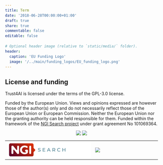 ```yaml
---
title: Term
date: '2018-06-28T00:00:00+01:00'
draft: true
share: true
commentable: false
editable: false

# Optional header image (relative to `static/media/` folder).
header:
  caption: 'EU Funding Logo'
  image: '/../main/funding_logos/EU_funding_logo.png'
---
```


[//]: # (Add your terms here and set `draft: false` to publish it. Otherwise, delete this file if you don't need it.)


## License and funding

Trust4AI is licensed under the terms of the GPL-3.0 license.

Funded by the European Union. Views and opinions expressed are however those of the author(s) only and do not necessarily reflect those of the European Union or European Commission. Neither the European Union nor the granting authority can be held responsible for them. Funded within the framework of the [NGI Search project](https://www.ngisearch.eu/) under grant agreement No 101069364.

<p align="center">
<img src="https://github.com/isa-group/trust4ai/blob/main/funding_logos/NGI_Search-rgb_Plan-de-travail-1-2048x410.png" width="400">
<img src="https://github.com/isa-group/trust4ai/blob/main/funding_logos/EU_funding_logo.png" width="200">
</p>

<table style="border-collapse: collapse; border: none;">
  <tr style="border: none;">
    <td style="border: none;">
      <img src="https://github.com/trust4AI/trust4ai/blob/main/funding_logos/NGI_Search-rgb_Plan-de-travail-1-2048x410.png" width="400" style="display: block; margin: 0 auto;">
    </td>
    <td style="border: none;">
      <img src="https://github.com/trust4A/trust4ai/blob/main/funding_logos/EU_funding_logo.png" width="200" style="display: block; margin: 0 auto;">
    </td>
  </tr>
</table>
